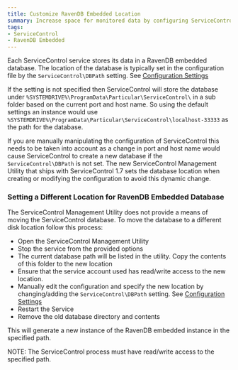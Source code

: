 ```yaml
---
title: Customize RavenDB Embedded Location
summary: Increase space for monitored data by configuring ServiceControl to save data in a different location other than the default.
tags:
- ServiceControl
- RavenDB Embedded
---
```



Each ServiceControl service stores its data in a RavenDB embedded database. The location of the database is typically set in the configuration file by the `ServiceControl\DBPath` setting.  See [Configuration Settings](creating-config-file.md)

If the setting is not specified then ServiceControl will store the database under `%SYSTEMDRIVE%\ProgramData\Particular\ServiceControl\` in a sub folder based on the current port and host name. So using the default settings an instance would use `%SYSTEMDRIVE%\ProgramData\Particular\ServiceControl\localhost-33333` as the path for the database.

If you are manually manipulating the configuration of ServiceControl this needs to be taken into account as a change in port and host name would cause ServiceControl to create a new database if the `ServiceControl\DBPath` is not set.  The new ServiceControl Management Utility that ships with ServiceControl 1.7 sets the database location when creating or modifying the configuration to avoid this dynamic change.

### Setting a Different Location for RavenDB Embedded Database

The ServiceControl Management Utility does not provide a means of moving the ServiceControl database.  To move the database to a different disk location follow this process:

 * Open the ServiceControl Management Utility 
 * Stop the service from the provided options
 * The current database path will be listed in the utility.  Copy the contents of this folder to the new location
 * Ensure that the service account used has read/write access to the new location.
 * Manually edit the configuration and specify the new location by changing/adding the `ServiceControl\DBPath` setting.  See [Configuration Settings](creating-config-file.md)
 * Restart the Service
 * Remove the old database directory and contents
 
This will generate a new instance of the RavenDB embedded instance in the specified path. 

NOTE: The ServiceControl process must have read/write access to the specified path.

